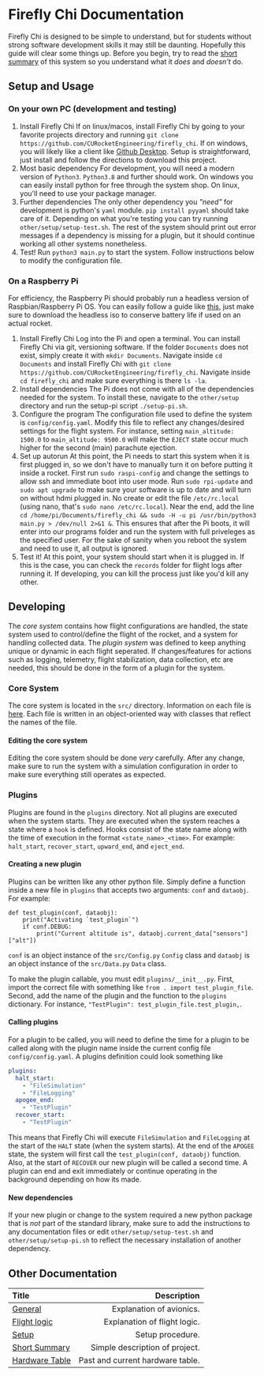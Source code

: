 # Firefly Chi Documentation
Firefly Chi is designed to be simple to understand, but for students without
strong software development skills it may still be daunting. Hopefully this
guide will clear some things up. Before you begin, try to read the
[short summary](summary.md) of this system so you understand what it *does* and
*doesn't* do.

## Setup and Usage
### On your own PC (development and testing)
1. Install Firefly Chi
If on linux/macos, install Firefly Chi by going to your favorite projects directory
and running `git clone https://github.com/CURocketEngineering/firefly_chi`. 
If on windows, you will likely like a client like 
[Github Desktop](https://desktop.github.com/). Setup is straightforward, just
install and follow the directions to download this project. 
2. Most basic dependency
For development, you will need a modern version of `Python3`. `Python3.8` and
further should work. On windows you can easily install python for free through 
the system shop. On linux, you'll need to use your package manager. 
3. Further dependencies
The only other dependency you *"need"* for development is python's `yaml`
module. `pip install pyyaml` should take care of it. Depending on what you're
testing you can try running `other/setup/setup-test.sh`. The rest of the system
should print out error messages if a dependency is missing for a plugin, but
it should continue working all other systems nonetheless. 
4. Test!
Run `python3 main.py` to start the system. Follow instructions below to modify
the configuration file.
### On a Raspberry Pi
For efficiency, the Raspberry Pi should probably run a headless version
of Raspbian/Raspberry Pi OS. You can easily follow a guide like
[this](https://howchoo.com/pi/install-raspberry-pi-os), just make sure to
download the headless iso to conserve battery life if used on an actual
rocket.
1. Install Firefly Chi
Log into the Pi and open a terminal. You can install Firefly Chi via git,
versioning software. If the folder `Documents` does not exist, simply
create it with `mkdir Documents`. Navigate inside `cd Documents` and install
Firefly Chi with `git clone https://github.com/CURocketEngineering/firefly_chi`.
Navigate inside `cd firefly_chi` and make sure everything is there `ls -la`.
2. Install dependencies
The Pi does not come with all of the dependencies needed for the system. To
install these, navigate to the `other/setup` directory and run the setup-pi
script `./setup-pi.sh`.
3. Configure the program
The configuration file used to define the system is `config/config.yaml`.
Modify this file to reflect any changes/desired settings for the flight system.
For instance, setting `main_altitude: 1500.0` to `main_altitude: 9500.0` will
make the `EJECT` state occur much higher for the second (main) parachute 
ejection.
4. Set up autorun
At this point, the Pi needs to start this system when it is first plugged in,
so we don't have to manually turn it on before putting it inside a rocket.
First run `sudo raspi-config` and change the settings to allow ssh and immediate
boot into user mode. Run `sudo rpi-update` and `sudo apt upgrade` to make sure
your software is up to date and will turn on without hdmi plugged in. No create
or edit the file `/etc/rc.local` (using nano, that's `sudo nano /etc/rc.local`).
Near the end, add the line
`cd /home/pi/Documents/firefly_chi && sudo -H -u pi /usr/bin/python3 main.py > /dev/null 2>&1 &`.
This ensures that after the Pi boots, it will enter into our programs folder
and run the system with full priveleges as the specified user. For the sake
of sanity when you reboot the system and need to use it, all output is ignored.
5. Test it!
At this point, your system should start when it is plugged in. If this is the 
case, you can check the `records` folder for flight logs after running it. If
developing, you can kill the process just like you'd kill any other.

## Developing
The *core system* contains how flight configurations are handled, the state system
used to control/define the flight of the rocket, and a system for handling
collected data. The *plugin system* was defined to keep anything unique or 
dynamic in each flight seperated. If changes/features for actions such as 
logging, telemetry, flight stabilization, data collection, etc are needed, this 
should be done in the form of a plugin for the system. 
### Core System
The core system is located in the `src/` directory. Information on each file
is [here](../../src/README.md). Each file is written in an object-oriented way
with classes that reflect the names of the file.
#### Editing the core system
Editing the core system should be done *very* carefully. After any change, make
sure to run the system with a simulation configuration in order to make sure
everything still operates as expected.
### Plugins
Plugins are found in the `plugins` directory. Not all plugins are executed when
the system starts. They are executed when the system reaches a state where a
`hook` is defined. Hooks consist of the state name along with the time of
execution in the format `<state_name>_<time>`. For example: `halt_start`,
`recover_start`, `upward_end`, and `eject_end`.
#### Creating a new plugin
Plugins can be written like any other python file. Simply define a function
inside a new file in `plugins` that accepts two arguments: `conf` and `dataobj`.
For example:
```python3
def test_plugin(conf, dataobj):
	print("Activating `test_plugin`")
	if conf.DEBUG:
		print("Current altitude is", dataobj.current_data["sensors"]["alt"])
```
`conf` is an object instance of the `src/Config.py` `Config` class and `dataobj`
is an object instance of the `src/Data.py` `Data` class.

To make the plugin callable, you must edit `plugins/__init__.py`. First, import
the correct file with something like `from . import test_plugin_file`.
Second, add the name of the plugin and the function to the `plugins` dictionary.
For instance, `"TestPlugin": test_plugin_file.test_plugin,`. 
#### Calling plugins
For a plugin to be called, you will need to define the time for a plugin to be
called along with the plugin name inside the current config file 
`config/config.yaml`. A plugins definition could look something like
```yaml
plugins:
  halt_start:
    - "FileSimulation"
    - "FileLogging"
  apogee_end:
    - "TestPlugin"
  recover_start:
    - "TestPlugin"
```
This means that Firefly Chi will execute `FileSimulation` and `FileLogging`
at the start of the `HALT` state (when the system starts). At the end of the
`APOGEE` state, the system will first call the `test_plugin(conf, dataobj)`
function. Also, at the start of `RECOVER` our new plugin will be called a
second time. A plugin can end and exit immediately or continue operating in
the background depending on how its made. 
#### New dependencies
If your new plugin or change to the system required a new python package that
is _not_ part of the standard library, make sure to add the instructions to
any documentation files or edit `other/setup/setup-test.sh` and 
`other/setup/setup-pi.sh` to reflect the necessary installation of another
dependency.

## Other Documentation
| Title                           | Description                      |
| :--                             | --:                              |
| [General](../README.md)         | Explanation of avionics.         |
| [Flight logic](logic.md)        | Explanation of flight logic.     |
| [Setup](setup.md)               | Setup procedure.                 |
| [Short Summary](summary.md)     | Simple description of project.   |
| [Hardware Table](hardware.md)   | Past and current hardware table. |

